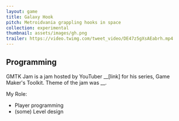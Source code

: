 ```yaml
---
layout: game
title: Galaxy Hook
pitch: Metroidvania grappling hooks in space
collection: experimental
thumbnail: assets/images/gh.png
trailer: https://video.twimg.com/tweet_video/DE47z5gXsAEabrh.mp4
---
```

 
## Programming

GMTK Jam is a jam hosted by YouTuber __[link] for his series, Game Maker's Toolkit. Theme of the jam was __.

My Role:
- Player programming
- (some) Level design